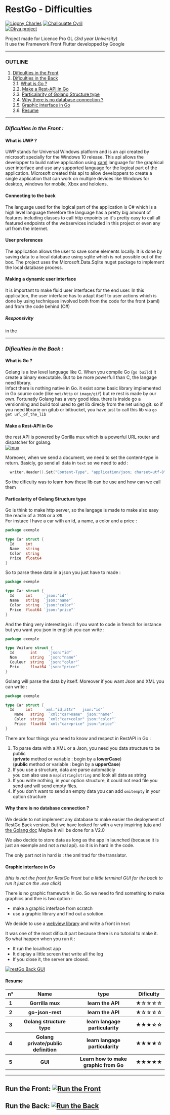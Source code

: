 # RestGo - Difficulties  
[![Ligony Charles](https://img.shields.io/badge/Charles-LinkedIn-1E90E7.svg)](https://www.linkedin.com/in/charles-ligony-893177134/)
[![Challouatte Cyril](https://img.shields.io/badge/Cyril-LinkedIn-1E90E7.svg)](https://www.linkedin.com/in/cyril-challouatte-824021160/)  
[![Okya project](https://img.shields.io/badge/%C3%98kya-Official-0c2461.svg)]()

Project made for Licence Pro GL (_3rd year University_)  
It use the Framework Front Flutter developped by Google

***
### OUTLINE
 1. [Dificulties in the Front](./README.md#dificulties-in-the-front-)  
 2. [Dificulties in the Back](./README.md#dificulties-in-the-back-)  
 	2.1. [What is Go ?](./README.md#what-is-go-)  
	2.2. [Make a Rest-API in Go](./README.md#make-a-rest-api-in-go)  
	2.3. [Particalarity of Golang Structure type](./README.md#particalarity-of-golang-structure-type)  
	2.4. [Why there is no database connection ?](./README.md#why-there-is-no-database-connection-)  
	2.5. [Graphic interface in Go](./README.md#graphic-interface-in-go)  
	2.6. [Resume](./README.md#resume)  
	
***
### _Dificulties in the Front :_
#### What is UWP ?
UWP stands for Universal Windows platform and is an api created by microsoft specially for the Windows 10 release.
This api allows the developper to build native application using [xaml](https://fr.wikipedia.org/wiki/XAML) language for the graphical user interface and use any supported language for the logical part of the application.
Microsoft created this api to allow developpers to create a single application that can work on multiple devices like Windows for desktop, windows for mobile, Xbox and hololens.

#### Connecting to the back
The language used for the logical part of the application is C# which is a high level language therefore the language has a pretty big amount of features including classes to call http enpoints so it's pretty easy to call all featured endpoints of the webservices included in this project or even any url from the internet.

#### User preferences 
The application allows the user to save some elements locally. 
It is done by saving data to a local database using sqlite which is not possible out of the box. 
The project uses the Microsoft.Data.Sqlite nuget package to implement the local database process.

#### Making a dynamic user interface
It is important to make fluid user interfaces for the end user. 
In this application, the user interface has to adapt itself to user actions which is done by using techniques involved both from the code for the front (xaml) and from the code behind (C#)

##### Responsivity
in the 


***
### _Dificulties in the Back :_
#### What is Go ?
Golang is a low level language like C. When you compile Go (`go build`) it create a binary executable. But to be more powerfull than C, the langage need library.  
Infact there is nothing native in Go. it exist some basic library implemented in Go source code (like `net/http` or `image/gif`) but re rest is made by our own.
Fortunatly Golang has a very good idea. there is inside go a versionning and build tool used to get lib direcly from the net using git. so if you need librarie on gitub or bitbucket, you have just to call this lib via `go get url_of_the_lib`

#### Make a Rest-API in Go
the rest API is powered by Gorilla mux which is a powerful URL router and dispatcher for golang.  
[![mux](http://www.gorillatoolkit.org/static/images/gorilla-icon-64.png)]() 

Moreover, when we send a document, we need to set the content-type in return.
Basicly, go send all data in `text` so we need to add :
```Go
  writer.Header().Set("Content-Type", "application/json; charset=utf-8")
```

So the dificulty was to learn how these lib can be use and how can we call them

#### Particalarity of Golang Structure type
Go is think to make http server, so the langage is made to make also easy the readin of a `JSON` or a `XML`  
For instace I have a car with an id, a name, a color and a price :
```Go
package exemple

type Car struct {
  Id     int
  Name   string
  Color  string
  Price  float64
}
```
So to parse these data in a json you just have to made :  
```Go
package exemple

type Car struct {
  Id     int     `json:"id"`
  Name   string  `json:"name"`
  Color  string  `json:"color"`
  Price  float64 `json:"price"`
}
```

And the thing very interesting is : if you want to code in french for instance but you want you json in english you can write :
```Go
package exemple

type Voiture struct {
  Id       int     `json:"id"`
  Nom      string  `json:"name"`
  Couleur  string  `json:"color"`
  Prix     float64 `json:"price"`
}
```

Golang will parse the data by itself. Moreover if you want Json and XML you can write :
```Go
package exemple

type Car struct {
  Id     int     `xml:"id,attr"   json:"id"`
	Name   string  `xml:"car>name"  json:"name"`
	Color  string  `xml:"car>color" json:"color"`
	Price  float64 `xml:"car>price" json:"price"`
}
```

There are four things you need to know and respect in RestAPI in Go :  
  1. To parse data with a XML or a Json, you need you data structure to be public  
      (__private__ method or variable : begin by a __lowerCase__)  
      (__public__  method or variable : begin by a __upperCase__)
  2. If you use a structure, data are parse automaticly  
      you can also use a `map[string]string` and look all data as string
  3. If you write nothing, in your option structure, it could not read file you send and will send empty files.  
  4. If you don't want to send an empty data you can add `omitempty` in your option structure

#### Why there is no database connection ?
We decide to not implement any database to make easier the deployment of RestGo Back version.
But we have looked for with a very inspiring [tuto](https://www.alexedwards.net/blog/practical-persistence-sql) and [the Golang 
doc](https://golang.org/pkg/database/sql/)
Maybe it will be done for a V2.0

We also decide to store data as long as the app in launched (because it is just an exemple and not a real api). so it is in hard in the code.

The only part not in hard is : the xml trad for the translator.


#### Graphic interface in Go
_(this is not the front for RestGo Front but a little terminal GUI for the back to run it just on the .exe click)_

There is no graphic framework in Go. So we need to find something to make graphics and thre is two option :
  - make a graphic interface from scratch
  - use a graphic library and find out a solution.

We decide to use a [webview library](https://github.com/zserge/webview) and write a front in `html`

It was one of the most dificult part because there is no tutorial to make it.  
So what happen when you run it :
  - It run the localhost app
  - It display a little screen that write all the log
  - If you close it, the server are closed.

[![restGo Back GUI](./restGoBackGUI.png)]()

#### Resume

<table>
  <tr>
    <th>n°</th><th>Name</th>        <th>type</th>         <th>Dificulty</th>
  </tr><tr>
    <th>1</th> <th>Gorrilla mux</th><th>learn the API</th><th>★☆☆☆☆</th>
  </tr><tr>
    <th>2</th><th>go-json-rest</th> <th>learn the API</th><th>★☆☆☆☆</th>
  </tr><tr>
    <th>3</th><th>Golang structure type</th><th>learn langage particularity</th><th>★★★☆☆</th>
  </tr><tr>
    <th>4</th><th>Golang private/public definition</th><th>learn langage particularity</th><th>★★★★☆</th>
  </tr><tr>
    <th>5</th><th>GUI</th><th>Learn how to make graphic from Go</th><th>★★★★★</th>
  </tr>

</table>


***

## Run the Front:  [![Run the Front](https://img.shields.io/badge/ReadMe-Front-5BC7F8.svg)](https://github.com/CharlesLgn/RestGo/blob/master/RestManFront/README.md)  

## Run the Back:   [![Run the Back](https://img.shields.io/badge/ReadMe-Back-75CEDE.svg)](https://github.com/CharlesLgn/RestGo/blob/master/RestGoBack/README.md)
